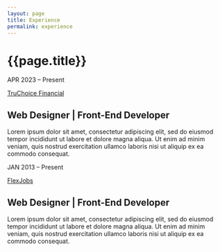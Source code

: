 ```yaml
---
layout: page
title: Experience
permalink: experience
---
```


<div class="container w-full md:max-w-4xl mx-auto">
  <div class="flex flex-wrap text-sm">
    <div class="w-full">
      <div class="bg-white border shadow-md p-3 md:py-5 md:px-10 h-full">
      <h1 class="uppercase text-center font-semibold text-gray-500 text-lg mb-5">{{page.title}}</h1>
      <div class="grid grid-cols-12 gap-4">
        <div class="col-start-1 col-end-4 border-e">
          <p class="text-gray-500 dark:text-gray-400">APR 2023 &ndash; Present</p>
          <p><a class="font-semibold text-primary-500 hover:text-amber-600 border-b border-dotted border-amber-400" href="https://truchoicefinancial.com" target="_blank">TruChoice Financial</a></p>
        </div> <!-- left -->
        <div class="col-start-5 col-end-12">
          <h2 class="text-lg font-semibold leading-8">Web Designer | Front-End Developer</h2>
          <p>Lorem ipsum dolor sit amet, consectetur adipiscing elit, sed do eiusmod tempor incididunt ut labore et dolore magna aliqua. Ut enim ad minim veniam, quis nostrud exercitation ullamco laboris nisi ut aliquip ex ea commodo consequat.</p>  
        </div> <!-- right -->
        <div class="col-start-1 col-end-4 border-e">
          <p class="text-gray-500 dark:text-gray-400">JAN 2013 &ndash; Present</p>
          <p><a class="font-semibold text-primary-500 hover:text-amber-600 border-b border-dotted border-amber-400" href="https://flexjobs.com/tour" target="_blank">FlexJobs</a></p>
        </div> <!-- left -->
        <div class="col-start-5 col-end-12">
          <h2 class="text-lg font-semibold leading-8">Web Designer | Front-End Developer</h2>
          <p>Lorem ipsum dolor sit amet, consectetur adipiscing elit, sed do eiusmod tempor incididunt ut labore et dolore magna aliqua. Ut enim ad minim veniam, quis nostrud exercitation ullamco laboris nisi ut aliquip ex ea commodo consequat.</p>  
        </div> <!-- right -->
      </div> <!-- grid -->
      </div> <!-- bg-white -->
    </div> <!-- w-full -->
  </div> <!-- flex -->
</div> <!-- container -->
